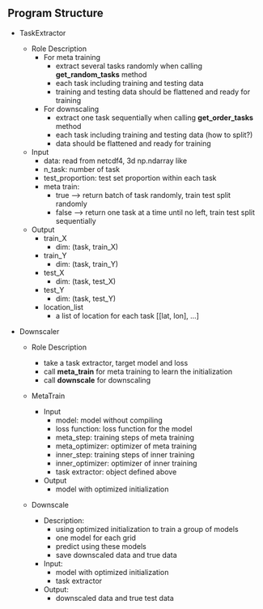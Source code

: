 ## Program Structure
* TaskExtractor
    * Role Description
        * For meta training
            * extract several tasks randomly when calling **get_random_tasks** method
            * each task including training and testing data
            * training and testing data should be flattened and ready for training
        * For downscaling
            * extract one task sequentially when calling **get_order_tasks** method
            * each task including training and testing data (how to split?)
            * data should be flattened and ready for training
    * Input
        * data: read from netcdf4, 3d np.ndarray like
        * n_task: number of task
        * test_proportion: test set proportion within each task
        * meta train: 
            * true --> return batch of task randomly, train test split randomly
            * false --> return one task at a time until no left, train test split sequentially
    * Output
        * train_X
            * dim: (task, train_X)
        * train_Y
            * dim: (task, train_Y)
        * test_X
            * dim: (task, test_X)
        * test_Y
            * dim: (task, test_Y)
        * location_list
            * a list of location for each task [[lat, lon], ...]

* Downscaler
    * Role Description
        * take a task extractor, target model and loss
        * call **meta_train** for meta training to learn the initialization
        * call **downscale** for downscaling 

    * MetaTrain
        * Input
            * model: model without compiling
            * loss function: loss function for the model
            * meta_step: training steps of meta training
            * meta_optimizer: optimizer of meta training
            * inner_step: training steps of inner training
            * inner_optimizer: optimizer of inner training
            * task extractor: object defined above
        * Output
            * model with optimized initialization
    * Downscale
        * Description: 
            * using optimized initialization to train a group of models
            * one model for each grid
            * predict using these models 
            * save downscaled data and true data
        * Input: 
            * model with optimized initialization
            * task extractor
        * Output:
            * downscaled data and true test data